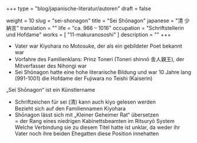 +++
type = "blog/japanische-literatur/autoren"
draft = false

weight = 10
slug = "sei-shonagon"
title = "Sei Shōnagon"
japanese = "清 少納言"
translation = ""
life = "ca. 966 – 1016"
occupation = "Schriftstellerin und Hofdame"
works = [
  "11-makuranososhi"
]
description = ""
+++

- Vater war Kiyohara no Motosuke, der als ein gebildeter Poet bekannt war
- Vorfahre des Familienklans: Prinz Toneri (Toneri shinnō 舎人親王), der Mitverfasser des Nihongi war
- Sei Shōnagon hatte eine hohe literarische Bildung und war 10 Jahre lang (991-1001) die Hofdame der Fujiwara no Teishi (Kaiserin)

„Sei Shōnagon“ ist ein Künstlername  

- Schriftzeichen für sei (清) kann auch kiyo gelesen werden  
  Bezieht sich auf den Familiennamen Kiyohara
- Shōnagon lässt sich mit „Kleiner Geheimer Rat“ übersetzen  
  = der Rang eines niedrigen Kabinettsbeamten im Ritsuryō System  
  Welche Verbindung sie zu diesem Titel hatte ist unklar, da weder ihr Vater noch ihre beiden Ehegatten diese Position innehatten
